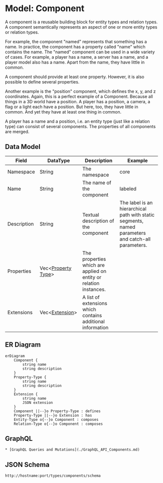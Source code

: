 # Model: Component

A component is a reusable building block for entity types and relation types. A component semantically represents an
aspect of one or more entity types or relation types.

For example, the component "named" represents that something has a name. In practice, the component has a property
called "name" which contains the name. The "named" component can be used in a wide variety of cases. For example, a
player has a name, a server has a name, and a player model also has a name. Apart from the name, they have little in
common.

A component should provide at least one property. However, it is also possible to define several properties.

Another example is the "position" component, which defines the x, y, and z coordinates. Again, this is a perfect example
of a Component. Because all things in a 3D world have a position. A player has a position, a camera, a flag or a light
each have a position. But here, too, they have little in common. And yet they have at least one thing in common.

A player has a name and a position, i.e. an entity type (just like a relation type) can consist of several components.
The properties of all components are merged.

## Data Model

| Field       | DataType                                       | Description                                                       | Example                                                                                            |
|-------------|------------------------------------------------|-------------------------------------------------------------------|----------------------------------------------------------------------------------------------------|
| Namespace   | String                                         | The namespace                                                     | core                                                                                               |
| Name        | String                                         | The name of the component                                         | labeled                                                                                            |
| Description | String                                         | Textual description of the component                              | The label is an hierarchical path with static segments, named parameters and catch-all parameters. | 
| Properties  | Vec<[Property Type](./Model_Property_Type.md)> | The properties which are applied on entity or relation instances. |                                                                                                    |
| Extensions  | Vec<[Extension](./Model_Extension.md)>         | A list of extensions which contains additional information        |                                                                                                    |

## ER Diagram

```mermaid
erDiagram
    Component {
        string name
        string description
    }
    Property-Type {
        string name
        string description
    }
    Extension {
        string name
        JSON extension
    }
    Component ||--}o Property-Type : defines
    Property-Type ||--}o Extension : has
    Entity-Type o{--}o Component : composes
    Relation-Type o{--}o Component : composes
```

## GraphQL

```admonish tip "GraphQL"
* [GraphQL Queries and Mutations](./GraphQL_API_Components.md)
```

## JSON Schema

```admonish tip "JSON Schema"
http://hostname:port/types/components/schema
```
